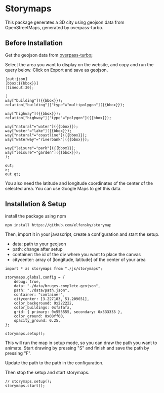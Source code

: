 # Storymaps

This package generates a 3D city using geojson data from OpenStreetMaps, generated by overpass-turbo.

## Before Installation

Get the geojson data from [overpass-turbo](https://overpass-turbo.eu);

Select the area you want to display on the website, and copy and run the query below.
Click on Export and save as geojson.

```
[out:json]
[bbox:{{bbox}}]
[timeout:30];

(
way["building"]({{bbox}});
relation["building"]["type"="multipolygon"]({{bbox}});

way["highway"]({{bbox}});
relation["highway"]["type"="polygon"]({{bbox}});

way["natural"="water"]({{bbox}});
way["water"="lake"]({{bbox}});
way["natural"="coastline"]({{bbox}});
way["waterway"="riverbank"]({{bbox}});

way["leisure"="park"]({{bbox}});
way["leisure"="garden"]({{bbox}});
);

out;
>;
out qt;
```

You also need the latitude and longitude coordinates of the center of the selected area.
You can use Google Maps to get this data.

## Installation & Setup

install the package using npm

```
npm install https://github.com/elfensky/storymap
```

Then, import it in your javascript, create a configuration and start the setup.

-   data: path to your geojson
-   path: change after setup
-   container: the id of the div where you want to place the canvas
-   citycenter: array of [longitude, latitude] of the center of your area

```
import * as storymaps from "./js/storymaps";

storymaps.global.config = {
	debug: true,
	data: "./data/bruges-complete.geojson",
	path: "./data/path.json",
	container: "container",
	citycenter: [3.227183, 51.209651],
	color_background: 0x222222,
	color_buildings: 0xfafafa,
	grid: { primary: 0x555555, secondary: 0x333333 },
	color_ground: 0x00ff00,
	opacity_ground: 0.25,
};

storymaps.setup();
```

This will run the map in setup mode, so you can draw the path you want to animate.
Start drawing by pressing "S" and finish and save the path by pressing "F".

Update the path to the path in the configuration.

Then stop the setup and start storymaps.

```
// storymaps.setup();
storymaps.start();
```
